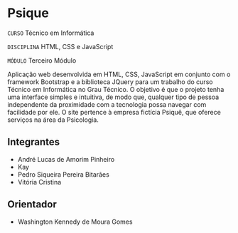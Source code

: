 # Psique

`CURSO` Técnico em Informática

`DISCIPLINA` HTML, CSS e JavaScript

`MÓDULO` Terceiro Módulo

Aplicação web desenvolvida em HTML, CSS, JavaScript em conjunto com o framework Bootstrap e a biblioteca JQuery para um trabalho do curso Técnico em Informática no Grau Técnico. O objetivo é que o projeto tenha uma interface simples e intuitiva, de modo que, qualquer tipo de pessoa independente da proximidade com a tecnologia possa navegar com facilidade por ele. O site pertence à empresa fictícia Psiquê, que oferece serviços na área da Psicologia.

## Integrantes

* André Lucas de Amorim Pinheiro
* Kay
* Pedro Siqueira Pereira Bitarães
* Vitória Cristina

## Orientador

* Washington Kennedy de Moura Gomes
